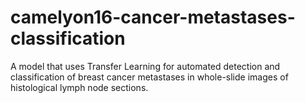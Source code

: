 # camelyon16-cancer-metastases-classification
A model that uses Transfer Learning for automated detection and classification of breast cancer metastases in whole-slide images of histological lymph node sections.
